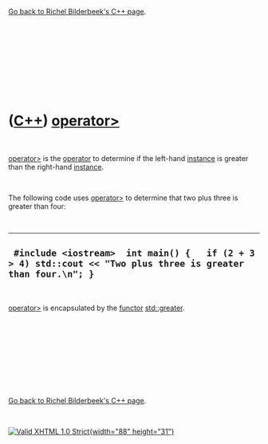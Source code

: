 

[Go back to Richel Bilderbeek's C++ page](Cpp.htm).

 

 

 

 

 

([C++](Cpp.htm)) [operator&gt;](CppOperatorGreater.htm)
=======================================================

 

[operator&gt;](CppOperatorGreater.htm) is the
[operator](CppOperator.htm) to determine if the left-hand
[instance](CppInstance.htm) is greater than the right-hand
[instance](CppInstance.htm).

 

The following code uses [operator&gt;](CppOperatorGreater.htm) to
determine that two plus three is greater than four:

 

  ----------------------------------------------------------------------------------------------------------------
  ` #include <iostream>  int main() {   if (2 + 3 > 4) std::cout << "Two plus three is greater than four.\n"; }`
  ----------------------------------------------------------------------------------------------------------------

 

[operator&gt;](CppOperatorGreater.htm) is encapsulated by the
[functor](CppFunctor.htm) [std::greater](CppGreater.htm).

 

 

 

 

 

[Go back to Richel Bilderbeek's C++ page](Cpp.htm).



 

[![Valid XHTML 1.0 Strict](valid-xhtml10.png){width="88"
height="31"}](http://validator.w3.org/check?uri=referer)
